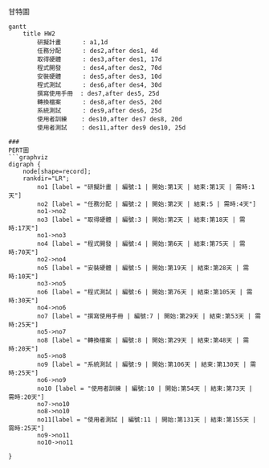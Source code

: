 ###
甘特圖
```
gantt
    title HW2
    	研擬計畫      : a1,1d
    	任務分配      : des2,after des1, 4d
    	取得硬體      : des3,after des1, 17d
    	程式開發      : des4,after des2, 70d
    	安裝硬體      : des5,after des3, 10d
    	程式測試      : des6,after des4, 30d
    	撰寫使用手冊  : des7,after des5, 25d
    	轉換檔案      : des8,after des5, 20d
    	系統測試      : des9,after des6, 25d
    	使用者訓練    : des10,after des7 des8, 20d
    	使用者測試    : des11,after des9 des10, 25d

###
PERT圖
```graphviz
digraph {
	node[shape=record];
	rankdir="LR";
    	no1 [label = "研擬計畫 | 編號:1 | 開始:第1天 | 結束:第1天 | 需時:1天"]
    	no2 [label = "任務分配 | 編號:2 | 開始:第2天 | 結束:5 | 需時:4天"]
    	no1->no2
    	no3 [label = "取得硬體 | 編號:3 | 開始:第2天 | 結束:第18天 | 需時:17天"]
    	no1->no3
    	no4 [label = "程式開發 | 編號:4 | 開始:第6天 | 結束:第75天 | 需時:70天"]
    	no2->no4
    	no5 [label = "安裝硬體 | 編號:5 | 開始:第19天 | 結束:第28天 | 需時:10天"]
    	no3->no5
    	no6 [label = "程式測試 | 編號:6 | 開始:第76天 | 結束:第105天 | 需時:30天"]
    	no4->no6
    	no7 [label = "撰寫使用手冊 | 編號:7 | 開始:第29天 | 結束:第53天 | 需時:25天"]
    	no5->no7
    	no8 [label = "轉換檔案 | 編號:8 | 開始:第29天 | 結束:第48天 | 需時:20天"]
    	no5->no8
    	no9 [label = "系統測試 | 編號:9 | 開始:第106天 | 結束:第130天 | 需時:25天"]
    	no6->no9
    	no10 [label = "使用者訓練 | 編號:10 | 開始:第54天 | 結束:第73天 | 需時:20天"]
    	no7->no10
    	no8->no10
    	no11[label = "使用者測試 | 編號:11 | 開始:第131天 | 結束:第155天 | 需時:25天"]
    	no9->no11
    	no10->no11

}    
```
